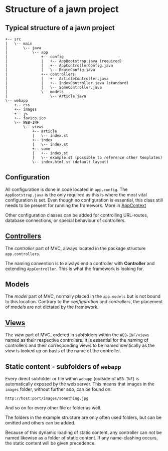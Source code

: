 # Structure of a jawn project

## Typical structure of a jawn project
```
+-- src
|   \-- main
|       \-- java
|           \-- app
|               +-- config
|               |   +-- AppBootstrap.java (required)
|               |   +-- AppControllerConfig.java
|               |   \-- RouteConfig.java
|               +-- controllers
|               |   +-- ArticleController.java
|               |   +-- IndexController.java (standard)
|               |   \-- SomeController.java
|               \-- models
|                   \-- Article.java
\-- webapp
    +-- css
    +-- images
    +-- js
    +-- favico.ico
    \-- WEB-INF
        \-- views
            +-- article
            |   \-- index.st
            +-- index
            |   \-- index.st
            +-- some
            |   +-- index.st
            |   \-- example.st (possible to reference other templates)
            \-- index.html.st (default layout)
```
## Configuration
All configuration is done in code located in `app.config`.
The `AppBootstrap.java` is the only required as this is where the most vital configuration is set.
Even though no configuration is essential, this class still needs to be present for running the framework.
More in [AppContext](appcontext)

Other configuration classes can be added for controlling URL-routes, database connections, or special behaviour of controllers.



## [Controllers](controllers)
The *controller* part of MVC, always located in the package structure `app.controllers`.

The naming convention is to always end a controller with **Controller** and extending `AppController`.
This is what the framework is looking for.

## Models
The *model* part of MVC, normally placed in the `app.models` but is not bound to this location.
Contrary to the *configuration* and *controllers*, the placement of *models* are not dictated by the framework.

## [Views](views)
The *view* part of MVC, ordered in subfolders within the `WEB-INF/views` named as their respective controllers.
It is essential for the naming of controllers and their corresponding views to be named identically as the view is looked up
on basis of the name of the controller.


## Static content - subfolders of `webapp`
Every direct subfolder or file within `webapp` (outside of `WEB-INF`) is automatically exposed by the web server.
This means that images in the `images` folder, without further ado, can be found on:
```
http://host:port/images/something.jpg
```
And so on for every other file or folder as well.

The folders in the example structure are only often used folders, but can be omitted and others can be added.

Because of this dynamic loading of static content, any controller can not be named likewise
as a folder of static content. If any name-clashing occurs, the static content will be given precedence.